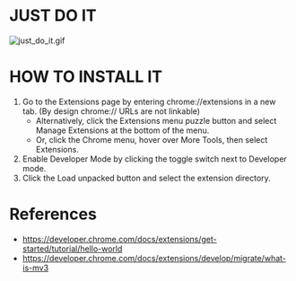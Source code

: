 # JUST DO IT

![just_do_it.gif](/images/just_do_it.gif)

# HOW TO INSTALL IT
1. Go to the Extensions page by entering chrome://extensions in a new tab. (By design chrome:// URLs are not linkable)
     - Alternatively, click the Extensions menu puzzle button and select Manage Extensions at the bottom of the menu.
     - Or, click the Chrome menu, hover over More Tools, then select Extensions.
2. Enable Developer Mode by clicking the toggle switch next to Developer mode.
3.  Click the Load unpacked button and select the extension directory.

# References
- https://developer.chrome.com/docs/extensions/get-started/tutorial/hello-world
- https://developer.chrome.com/docs/extensions/develop/migrate/what-is-mv3